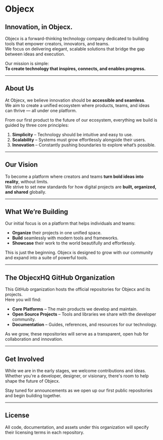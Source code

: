 # Objecx

## Innovation, in Objecx.

Objecx is a forward-thinking technology company dedicated to building tools that empower creators, innovators, and teams.  
We focus on delivering elegant, scalable solutions that bridge the gap between ideas and execution.

Our mission is simple:  
**To create technology that inspires, connects, and enables progress.**

---

## About Us

At Objecx, we believe innovation should be **accessible and seamless**.  
We aim to create a unified ecosystem where products, teams, and ideas can thrive — all under one platform.

From our first product to the future of our ecosystem, everything we build is guided by three core principles:

1. **Simplicity** – Technology should be intuitive and easy to use.  
2. **Scalability** – Systems must grow effortlessly alongside their users.  
3. **Innovation** – Constantly pushing boundaries to explore what’s possible.

---

## Our Vision

To become a platform where creators and teams **turn bold ideas into reality**, without limits.  
We strive to set new standards for how digital projects are **built, organized, and shared** globally.

---

## What We’re Building

Our initial focus is on a platform that helps individuals and teams:

- **Organize** their projects in one unified space.  
- **Build** seamlessly with modern tools and frameworks.  
- **Showcase** their work to the world beautifully and effortlessly.

This is just the beginning. Objecx is designed to grow with our community and expand into a suite of powerful tools.

---

## The ObjecxHQ GitHub Organization

This GitHub organization hosts the official repositories for Objecx and its projects.  
Here you will find:

- **Core Platforms** – The main products we develop and maintain.  
- **Open Source Projects** – Tools and libraries we share with the developer community.  
- **Documentation** – Guides, references, and resources for our technology.

As we grow, these repositories will serve as a transparent, open hub for collaboration and innovation.

---

## Get Involved

While we are in the early stages, we welcome contributions and ideas.  
Whether you're a developer, designer, or visionary, there's room to help shape the future of Objecx.

Stay tuned for announcements as we open up our first public repositories and begin building together.

---

## License

All code, documentation, and assets under this organization will specify their licensing terms in each repository.
